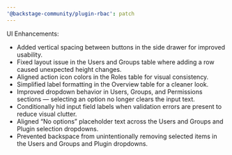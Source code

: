 ```yaml
---
'@backstage-community/plugin-rbac': patch
---
```


UI Enhancements:

- Added vertical spacing between buttons in the side drawer for improved usability.
- Fixed layout issue in the Users and Groups table where adding a row caused unexpected height changes.
- Aligned action icon colors in the Roles table for visual consistency.
- Simplified label formatting in the Overview table for a cleaner look.
- Improved dropdown behavior in Users, Groups, and Permissions sections — selecting an option no longer clears the input text.
- Conditionally hid input field labels when validation errors are present to reduce visual clutter.
- Aligned “No options” placeholder text across the Users and Groups and Plugin selection dropdowns.
- Prevented backspace from unintentionally removing selected items in the Users and Groups and Plugin dropdowns.
